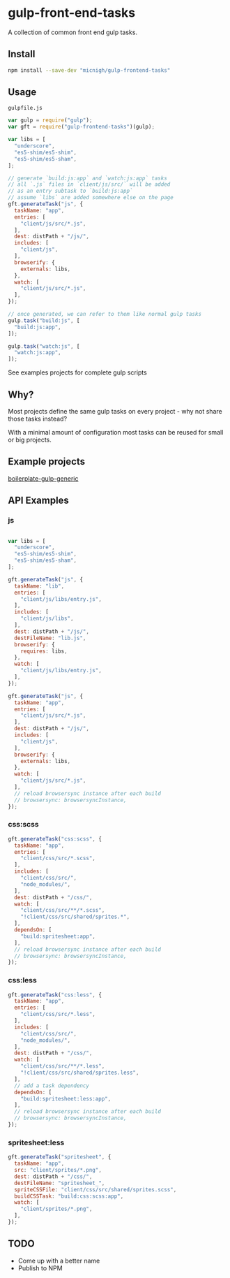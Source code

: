 # gulp-front-end-tasks

A collection of common front end gulp tasks.

## Install

```bash
npm install --save-dev "micnigh/gulp-frontend-tasks"
```

## Usage

`gulpfile.js`
```javascript
var gulp = require("gulp");
var gft = require("gulp-frontend-tasks")(gulp);

var libs = [
  "underscore",
  "es5-shim/es5-shim",
  "es5-shim/es5-sham",
];

// generate `build:js:app` and `watch:js:app` tasks
// all `.js` files in `client/js/src/` will be added
// as an entry subtask to `build:js:app`
// assume `libs` are added somewhere else on the page
gft.generateTask("js", {
  taskName: "app",
  entries: [
    "client/js/src/*.js",
  ],
  dest: distPath + "/js/",
  includes: [
    "client/js",
  ],
  browserify: {
    externals: libs,
  },
  watch: [
    "client/js/src/*.js",
  ],
});

// once generated, we can refer to them like normal gulp tasks
gulp.task("build:js", [
  "build:js:app",
]);

gulp.task("watch:js", [
  "watch:js:app",
]);
```

See examples projects for complete gulp scripts

## Why?

Most projects define the same gulp tasks on every project - why not share those tasks instead?

With a minimal amount of configuration most tasks can be reused for small or big projects.

## Example projects

[boilerplate-gulp-generic](https://github.com/micnigh/boilerplate-gulp-generic)

## API Examples

### js

```javascript

var libs = [
  "underscore",
  "es5-shim/es5-shim",
  "es5-shim/es5-sham",
];

gft.generateTask("js", {
  taskName: "lib",
  entries: [
    "client/js/libs/entry.js",
  ],
  includes: [
    "client/js/libs",
  ],
  dest: distPath + "/js/",
  destFileName: "lib.js",
  browserify: {
    requires: libs,
  },
  watch: [
    "client/js/libs/entry.js",
  ],
});

gft.generateTask("js", {
  taskName: "app",
  entries: [
    "client/js/src/*.js",
  ],
  dest: distPath + "/js/",
  includes: [
    "client/js",
  ],
  browserify: {
    externals: libs,
  },
  watch: [
    "client/js/src/*.js",
  ],
  // reload browsersync instance after each build
  // browsersync: browsersyncInstance,
});
```

### css:scss

```javascript
gft.generateTask("css:scss", {
  taskName: "app",
  entries: [
    "client/css/src/*.scss",
  ],
  includes: [
    "client/css/src/",
    "node_modules/",
  ],
  dest: distPath + "/css/",
  watch: [
    "client/css/src/**/*.scss",
    "!client/css/src/shared/sprites.*",
  ],
  dependsOn: [
    "build:spritesheet:app",
  ],
  // reload browsersync instance after each build
  // browsersync: browsersyncInstance,
});
```

### css:less

```javascript
gft.generateTask("css:less", {
  taskName: "app",
  entries: [
    "client/css/src/*.less",
  ],
  includes: [
    "client/css/src/",
    "node_modules/",
  ],
  dest: distPath + "/css/",
  watch: [
    "client/css/src/**/*.less",
    "!client/css/src/shared/sprites.less",
  ],
  // add a task dependency
  dependsOn: [
    "build:spritesheet:less:app",
  ],
  // reload browsersync instance after each build
  // browsersync: browsersyncInstance,
});
```

### spritesheet:less

```javascript
gft.generateTask("spritesheet", {
  taskName: "app",
  src: "client/sprites/*.png",
  dest: distPath + "/css/",
  destFileName: "spritesheet_",
  spriteCSSFile: "client/css/src/shared/sprites.scss",
  buildCSSTask: "build:css:scss:app",
  watch: [
    "client/sprites/*.png",
  ],
});
```

## TODO

- Come up with a better name
- Publish to NPM
